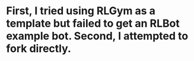 # First, I tried using RLGym as a template but failed to get an RLBot example bot. Second, I attempted to fork directly.
